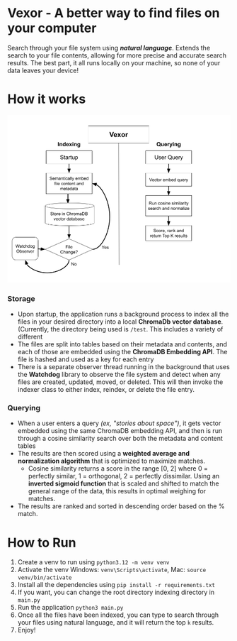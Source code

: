# Vexor - A better way to find files on your computer
Search through your file system using _**natural language**_. Extends the search to your file contents, allowing for more precise and accurate search results. The best part, it all runs locally on your machine, so none of your data leaves your device!

# How it works

![Flowchart](images/flow.png)

### Storage
- Upon startup, the application runs a background process to index all the files in your desired directory into a local **ChromaDb vector database**. (Currently, the directory being used is `/test`. This includes a variety of different 
- The files are split into tables based on their metadata and contents, and each of those are embedded using the **ChromaDB Embedding API**. The file is hashed and used as a key for each entry
- There is a separate observer thread running in the background that uses the **Watchdog** library to observe the file system and detect when any files are created, updated, moved, or deleted. This will then invoke the indexer class to either index, reindex, or delete the file entry.

### Querying
- When a user enters a query _(ex, "stories about space")_, it gets vector embedded using the same ChromaDB embedding API, and then is run through a cosine similarity search over both the metadata and content tables
- The results are then scored using a **weighted average and normalization algorithm** that is optimized to maximize matches.
  - Cosine similarity returns a score in the range [0, 2] where 0 = perfectly similar, 1 = orthogonal, 2 = perfectly dissimilar. Using an **inverted sigmoid function** that is scaled and shifted to match the general range of the data, this results in optimal weighing for matches.
- The results are ranked and sorted in descending order based on the % match.


# How to Run
1. Create a venv to run using `python3.12 -m venv venv`
2. Activate the venv Windows: `venv\Scripts\activate`, Mac: `source venv/bin/activate`
3. Install all the dependencies using `pip install -r requirements.txt`
4. If you want, you can change the root directory indexing directory in `main.py`
5. Run the application `python3 main.py`
6. Once all the files have been indexed, you can type to search through your files using natural language, and it will return the top `k` results.
7. Enjoy!

